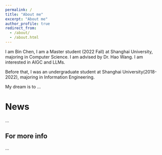 ```yaml
---
permalink: /
title: "About me"
excerpt: "About me"
author_profile: true
redirect_from: 
  - /about/
  - /about.html
---
```


I am Bin Chen, I am a Master student (2022 Fall) at Shanghai University, majoring in Computer Science. I am advised by Dr. Hao Wang. I am interested in AIGC and LLMs.

Before that, I was an undergraduate student at Shanghai University(2018-2022), majoring in Information Engineering.

My dream is to ...

News
======
...

For more info
------
...
